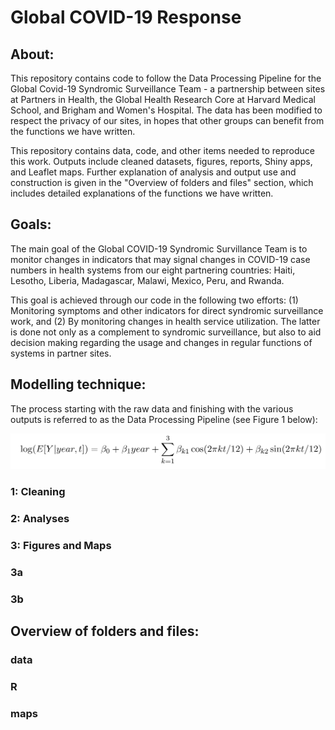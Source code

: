 # Global COVID-19 Response
## About:
This repository contains code to follow the Data Processing Pipeline for the Global Covid-19 Syndromic Surveillance Team - a partnership between sites at Partners in Health, the Global Health Research Core at Harvard Medical School, and Brigham and Women's Hospital. The data has been modified to respect the privacy of our sites, in hopes that other groups can benefit from the functions we have written.

This repository contains data, code, and other items needed to reproduce this work. Outputs include cleaned datasets, figures, reports, Shiny apps, and Leaflet maps. Further explanation of analysis and output use and construction is given in the "Overview of folders and files" section, which includes detailed explanations of the functions we have written.


## Goals:
The main goal of the Global COVID-19 Syndromic Survillance Team is to monitor changes in indicators that may signal changes in COVID-19 case numbers in health systems from our eight partnering countries: Haiti, Lesotho, Liberia, Madagascar, Malawi, Mexico, Peru, and Rwanda.

This goal is achieved through our code in the following two efforts: (1) Monitoring symptoms and other indicators for direct syndromic surveillance work, and (2) By monitoring changes in health service utilization. The latter is done not only as a complement to syndromic surveillance, but also to aid decision making regarding the usage and changes in regular functions of systems in partner sites.

## Modelling technique:
The process starting with the raw data and finishing with the various outputs is referred to as the Data Processing Pipeline (see Figure 1 below):

<img src="figures\modelling_equation_1.png">

### 1: Cleaning

### 2: Analyses

### 3: Figures and Maps
### 3a

### 3b


## Overview of folders and files:
### data

### R

### maps
